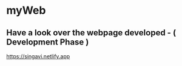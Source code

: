 # myWeb

## Have a look over the webpage developed - ( Development Phase )

https://singavi.netlify.app


